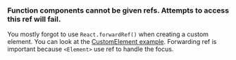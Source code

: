 ### Function components cannot be given refs. Attempts to access this ref will fail.
You mostly forgot to use `React.forwardRef()` when creating a custom element.
You can look at the [CustomElement example](#section-custom-element).
Forwarding ref is important because `<Element>` use ref to handle the focus.
